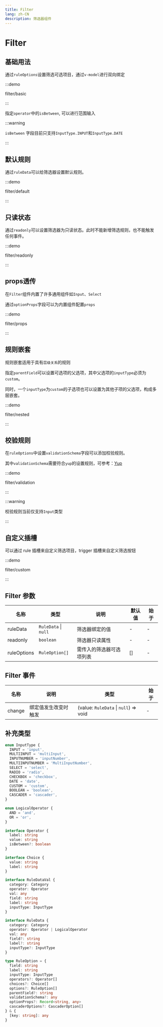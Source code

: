 ```yaml
---
title: Filter
lang: zh-CN
description: 筛选器组件
---
```


# Filter

## 基础用法

通过`ruleOptions`设置筛选可选项目，通过`v-model`进行双向绑定

:::demo

filter/basic

:::

指定`operator`中的`isBetween`, 可以进行范围输入

:::warning

`isBetween` 字段目前只支持`InputType.INPUT`和`InputType.DATE`

:::

## 默认规则

通过`ruleData`可以给筛选器设置默认规则。

:::demo

filter/default

:::

## 只读状态

通过`readonly`可以设置筛选器为只读状态。此时不能新增筛选规则，也不能触发任何事件。

:::demo

filter/readonly

:::

## props透传

在`Filter`组件内置了许多通用组件如`Input`、`Select`

通过`optionProps`字段可以为内置组件配置`props`

:::demo

filter/props

:::

## 规则嵌套

规则嵌套适用于具有`层级关系`的规则

指定`parentField`可以设置可选项的父选项，其中父选项的`inputType`必须为`custom`。

同时，一个`inputType`为`custom`的子选项也可以设置为其他子项的父选项，构成多层嵌套。

:::demo

filter/nested

:::

## 校验规则

在`ruleOptions`中设置`validationSchema`字段可以添加校验规则。

其中`validationSchema`需要符合`yup`的设置规则，可参考：[Yup](https://www.npmjs.com/package/yup)

:::demo

filter/validation

:::

:::warning

校验规则当前仅支持`Input`类型

:::

## 自定义插槽

可以通过 rule 插槽来自定义筛选项目，trigger 插槽来自定义筛选按钮

:::demo

filter/custom

:::

## Filter 参数

| 名称        | 类型           | 说明                     | 默认值 | 始于 |
| ----------- | -------------- | ------------------------ | ------ | ---- |
| ruleData       | `RuleData` \| `null` | 筛选器绑定的值   |  -      | -  |
| readonly       | `boolean`   | 筛选器只读属性           | -      | -    |
| ruleOptions | `RuleOption[]` | 需传入的筛选器可选项列表 | []     | -    |

## Filter 事件

| 名称   | 说明                 | 类型                        | 始于 |
| ------ | -------------------- | --------------------------- | ---- |
| change | 绑定值发生改变时触发 | (value: `RuleData` \| `null`) => void | -    |

## 补充类型

```ts
enum InputType {
  INPUT = 'input',
  MULTIINPUT = 'multiInput',
  INPUTNUMBER = 'inputNumber',
  MULTIINPUTNUMBER = 'MultiInputNumber',
  SELECT = 'select',
  RADIO = 'radio',
  CHECKBOX = 'checkbox',
  DATE = 'date',
  CUSTOM = 'custom',
  BOOLEAN = 'boolean',
  CASCADER = 'cascader',
}

enum LogicalOperator {
  AND = 'and',
  OR = 'or',
}

interface Operator {
  label: string
  value: string
  isBetween?: boolean
}

interface Choice {
  value: string
  label: string
}

interface RuleDataVal {
  category: Category
  operator: Operator
  val: any
  field: string
  label: string
  inputType: InputType
}

interface RuleData {
  category: Category
  operator: Operator | LogicalOperator
  val: any
  field?: string
  label?: string
  inputType?: InputType
}

type RuleOption = {
  field: string
  label: string
  inputType: InputType
  operators?: Operator[]
  choices?: Choice[]
  options?: RuleOption[]
  parentField?: string
  validationSchema?: any
  optionProps?: Record<string, any>
  cascaderOptions?: CascaderOption[]
} & {
  [key: string]: any
}
```
